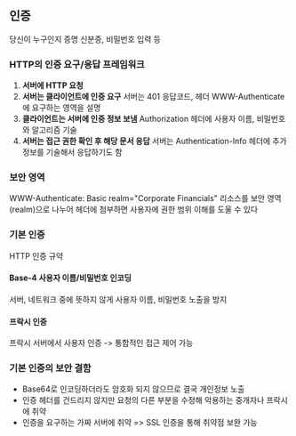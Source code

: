 ## 인증
당신이 누구인지 증명
신분증, 비밀번호 입력 등
### HTTP의 인증 요구/응답 프레임워크
1. **서버에 HTTP 요청**
2. **서버는 클라이언트에 인증 요구**
   서버는 401 응답코드, 헤더 WWW-Authenticate에 요구하는 영역을 설명
3. **클라이언트는 서버에 인증 정보 보냄**
   Authorization 헤더에 사용자 이름, 비밀번호와 알고리즘 기술
4. **서버는 접근 권한 확인 후 해당 문서 응답**
   서버는 Authentication-Info 헤더에 추가 정보를 기술해서 응답하기도 함
### 보안 영역
WWW-Authenticate: Basic realm="Corporate Financials"
리소스를 보안 영역(realm)으로 나누어 헤더에 첨부하면 사용자에 권한 범위 이해를 도울 수 있다
### 기본 인증
HTTP 인증 규약
#### Base-4 사용자 이름/비밀번호 인코딩
서버, 네트워크 중에 뜻하지 않게 사용자 이름, 비밀번호 노출을 방지
#### 프락시 인증
프락시 서버에서 사용자 인증 -> 통합적인 접근 제어 가능
### 기본 인증의 보안 결함
- Base64로 인코딩하더라도 암호화 되지 않으므로 결국 개인정보 노출
- 인증 헤더를 건드리지 않지만 요청의 다른 부분을 수정해 악용하는 중개자나 프락시에 취약
- 인증을 요구하는 가짜 서버에 취약
=> SSL 인증을 통해 취약점 보완 가능
